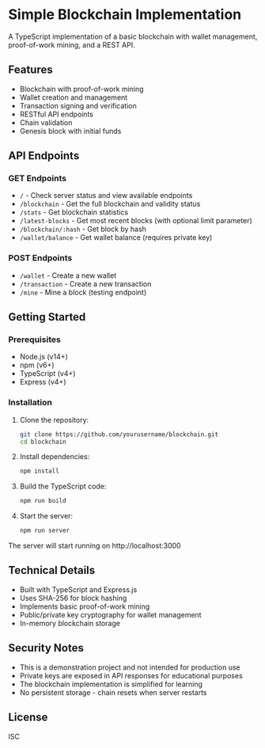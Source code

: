 # Simple Blockchain Implementation

A TypeScript implementation of a basic blockchain with wallet management, proof-of-work mining, and a REST API.

## Features

- Blockchain with proof-of-work mining
- Wallet creation and management
- Transaction signing and verification
- RESTful API endpoints
- Chain validation
- Genesis block with initial funds

## API Endpoints

### GET Endpoints
- `/` - Check server status and view available endpoints
- `/blockchain` - Get the full blockchain and validity status
- `/stats` - Get blockchain statistics
- `/latest-blocks` - Get most recent blocks (with optional limit parameter)
- `/blockchain/:hash` - Get block by hash
- `/wallet/balance` - Get wallet balance (requires private key)

### POST Endpoints
- `/wallet` - Create a new wallet
- `/transaction` - Create a new transaction
- `/mine` - Mine a block (testing endpoint)

## Getting Started

### Prerequisites
- Node.js (v14+)
- npm (v6+)
- TypeScript (v4+)
- Express (v4+)

### Installation
1. Clone the repository:
   ```bash
   git clone https://github.com/yourusername/blockchain.git
   cd blockchain
   ```

2. Install dependencies:
   ```bash
   npm install
   ```

3. Build the TypeScript code:
   ```bash
   npm run build
   ```

4. Start the server:
   ```bash
   npm run server
   ```

The server will start running on http://localhost:3000

## Technical Details

- Built with TypeScript and Express.js
- Uses SHA-256 for block hashing
- Implements basic proof-of-work mining
- Public/private key cryptography for wallet management
- In-memory blockchain storage

## Security Notes

- This is a demonstration project and not intended for production use
- Private keys are exposed in API responses for educational purposes
- The blockchain implementation is simplified for learning
- No persistent storage - chain resets when server restarts

## License

ISC
